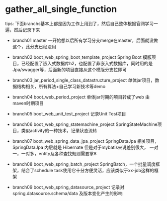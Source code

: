 # gather_all_single_function

tips: 下面branchs基本上都是因为工作上用到了，然后自己整体根据官网学习一遍，然后记录下来

- branch01 master
一开始想以后所有学习分支merge在master，后面就没做这个，此分支已经没用

- branch02 boot_web_spring_boot_template_project
Spring Boot 模版项目，已经配置了嵌入式数据库h2，也配置了非嵌入式数据库，同时用的是Jpa/swagger等，后面新的项目直接从这个模版分支拉即可

- branch03 jar_period_single_class_datastructure_project 
单体jar项目，数据结构相关，所有算法+自己学习新技术等demo

- branch04 boot_web_period_project 
单体jar时期的项目转成了web 由maven时期项目

- branch05 boot_web_unit_test_project 
记录Unit Test项目

- branch06 boot_web_spring_statemachine_project 
SpringStateMachine项目，类似activity的一种技术，记录状态流转

- branch07 boot_web_spring_data_jpa_project 
SpringDataJpa 相关项目，SpringDataJpa 内层就是 Hibernate 但是对于mybatis来说差别很大， 一对一，一对多，entity及各种查找规则需要掌8

- branch08 boot_web_spring_batch_project 
SpringBatch，一个批量调度框架，结合了schedule task使用它十分方便灵活，应该类似于xx-job这样的框架

- branch09 boot_web_spring_datasource_project
记录对spring.datasource.schema/data 及版本变化产生的影响
